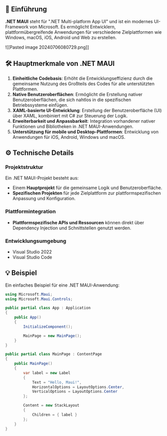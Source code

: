 ## 📘 Einführung

**.NET MAUI** steht für ".NET Multi-platform App UI" und ist ein modernes UI-Framework von Microsoft. Es ermöglicht Entwicklern, plattformübergreifende Anwendungen für verschiedene Zielplattformen wie Windows, macOS, iOS, Android und Web zu erstellen.

![[Pasted image 20240706080729.png]]

## 🛠️ Hauptmerkmale von .NET MAUI

1. **Einheitliche Codebasis**: Erhöht die Entwicklungseffizienz durch die gemeinsame Nutzung des Großteils des Codes für alle unterstützten Plattformen.
2. **Native Benutzeroberflächen**: Ermöglicht die Erstellung nativer Benutzeroberflächen, die sich nahtlos in die spezifischen Betriebssysteme einfügen.
3. **XAML-basierte UI-Entwicklung**: Erstellung der Benutzeroberfläche (UI) über XAML, kombiniert mit C# zur Steuerung der Logik.
4. **Erweiterbarkeit und Anpassbarkeit**: Integration vorhandener nativer Funktionen und Bibliotheken in .NET MAUI-Anwendungen.
5. **Unterstützung für mobile und Desktop-Plattformen**: Entwicklung von Anwendungen für iOS, Android, Windows und macOS.

## ⚙️ Technische Details

### Projektstruktur

Ein .NET MAUI-Projekt besteht aus:
- Einem **Hauptprojekt** für die gemeinsame Logik und Benutzeroberfläche.
- **Spezifischen Projekten** für jede Zielplattform zur plattformspezifischen Anpassung und Konfiguration.

### Plattformintegration

- **Plattformspezifische APIs und Ressourcen** können direkt über Dependency Injection und Schnittstellen genutzt werden.

### Entwicklungsumgebung

- Visual Studio 2022
- Visual Studio Code

## 💡 Beispiel

Ein einfaches Beispiel für eine .NET MAUI-Anwendung:

```csharp
using Microsoft.Maui;
using Microsoft.Maui.Controls;

public partial class App : Application
{
    public App()
    {
        InitializeComponent();

        MainPage = new MainPage();
    }
}

public partial class MainPage : ContentPage
{
    public MainPage()
    {
        var label = new Label
        {
            Text = "Hello, Maui!",
            HorizontalOptions = LayoutOptions.Center,
            VerticalOptions = LayoutOptions.Center
        };

        Content = new StackLayout
        {
            Children = { label }
        };
    }
}
```

